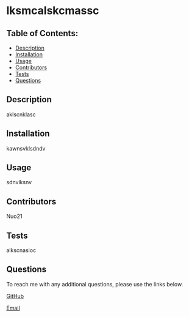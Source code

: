 
  # lksmcalskcmassc

  ## Table of Contents:

  * [Description](#description)
  * [Installation](#installation)
  * [Usage](#usage)
  * [Contributors](#contributors)
  * [Tests](#tests)
  * [Questions](#questions)
  
  ## Description
  aklscnklasc

  ## Installation
  kawnsvklsdndv 

  ## Usage
  sdnvlksnv

  ## Contributors
  Nuo21

  ## Tests
  alkscnasioc

  ## Questions
  To reach me with any additional questions, please use the links below.
  
  [GitHub](https://github.com/Nuo21)

  [Email](mailto:test@gmail.com)
